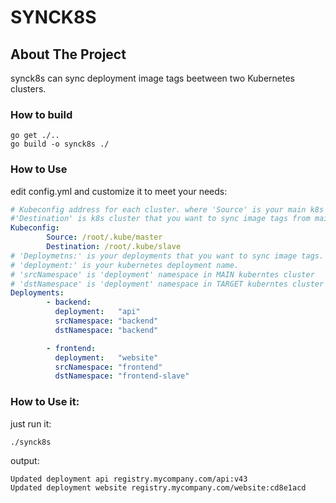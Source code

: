# SYNCK8S
## About The Project
synck8s can sync deployment image tags beetween two Kubernetes clusters.   
### How to build
```
go get ./..
go build -o synck8s ./
```
### How to Use
edit config.yml and customize it to meet your needs:   
```yaml
# Kubeconfig address for each cluster. where 'Source' is your main k8s cluster and
#'Destination' is k8s cluster that you want to sync image tags from main cluster.' 
Kubeconfig:
        Source: /root/.kube/master
        Destination: /root/.kube/slave
# 'Deploymetns:' is your deployments that you want to sync image tags.
# 'deployment:' is your kubernetes deployment name.
# 'srcNamespace' is 'deployment' namespace in MAIN kuberntes cluster
# 'dstNamespace' is 'deployment' namespace in TARGET kuberntes cluster
Deployments:
        - backend:
          deployment:   "api"
          srcNamespace: "backend"
          dstNamespace: "backend"

        - frontend:
          deployment:   "website"
          srcNamespace: "frontend"
          dstNamespace: "frontend-slave"
```

### How to Use it:
just run it:   
```
./synck8s
```
output:   
```
Updated deployment api registry.mycompany.com/api:v43
Updated deployment website registry.mycompany.com/website:cd8e1acd

```
